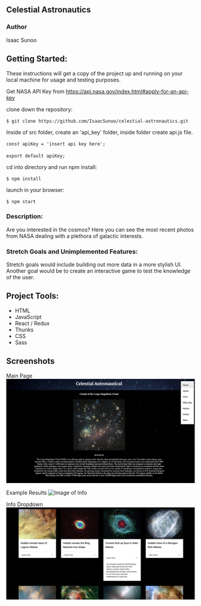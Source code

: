 ## Celestial Astronautics

### Author
Isaac Sunoo

## Getting Started:
These instructions will get a copy of the project up and running on your local machine for usage and testing purposes.

Get NASA API Key from https://api.nasa.gov/index.html#apply-for-an-api-key

clone down the repository:
```
$ git clone https://github.com/IsaacSunoo/celestial-astronautics.git
```
Inside of src folder, create an 'api_key' folder, inside folder create api.js file.
```
const apiKey = 'insert api key here';

export default apiKey;
```
cd into directory and run npm install:
```
$ npm install
```

launch in your browser:
```
$ npm start
```

### Description:

Are you interested in the cosmos?  Here you can see the most recent photos from NASA dealing with a plethora of galactic interests.

### Stretch Goals and Unimplemented Features:

Stretch goals would include building out more data in a more stylish UI.  Another goal would be to create an interactive game to test the knowledge of the user.

## Project Tools:
* HTML
* JavaScript
* React / Redux
* Thunks
* CSS
* Sass

## Screenshots
Main Page
![Image of Mainpage](images/Readme2.png)

Example Results
![Image of Info](images/Readme3.png)

Info Dropdown
![Image of Results](images/Readme1.png)
